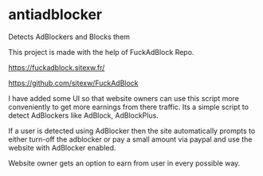 # antiadblocker
Detects AdBlockers and Blocks them

This project is made with the help of FuckAdBlock Repo.

https://fuckadblock.sitexw.fr/

https://github.com/sitexw/FuckAdBlock

I have added some UI so that website owners can use this script more conveniently to get more earnings from there traffic. Its a simple script to detect AdBlockers like AdBlock, AdBlockPlus. 

If a user is detected using AdBlocker then the site automatically prompts to either turn-off the adblocker or pay a small amount via paypal and use the website with AdBlocker enabled.

Website owner gets an option to earn from user in every possible way.

